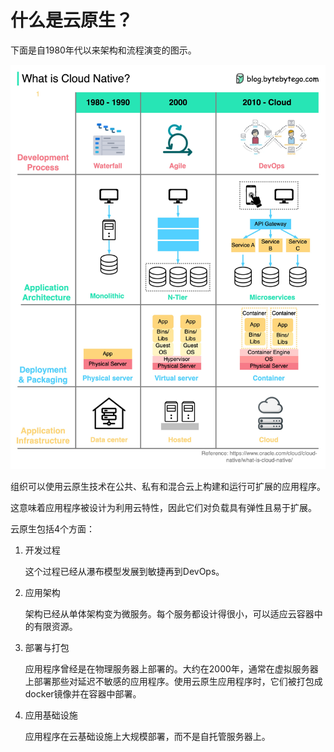 # 什么是云原生？


下面是自1980年代以来架构和流程演变的图示。 

<p> <img src="../images/cloud-native.jpeg" style="width: 640px" /> </p>

组织可以使用云原生技术在公共、私有和混合云上构建和运行可扩展的应用程序。 

这意味着应用程序被设计为利用云特性，因此它们对负载具有弹性且易于扩展。 

云原生包括4个方面： 

1. 开发过程 

    这个过程已经从瀑布模型发展到敏捷再到DevOps。 

2. 应用架构 

    架构已经从单体架构变为微服务。每个服务都设计得很小，可以适应云容器中的有限资源。 

3. 部署与打包 

    应用程序曾经是在物理服务器上部署的。大约在2000年，通常在虚拟服务器上部署那些对延迟不敏感的应用程序。使用云原生应用程序时，它们被打包成docker镜像并在容器中部署。 

4. 应用基础设施 

    应用程序在云基础设施上大规模部署，而不是自托管服务器上。